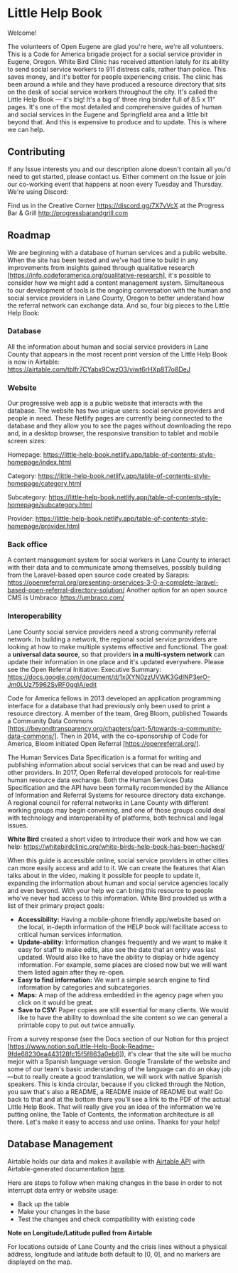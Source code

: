 # Little Help Book

Welcome! 

The volunteers of Open Eugene are glad you're here, we're all volunteers. This is a Code for America brigade project for a social service provider in Eugene, Oregon. White Bird Clinic has received attention lately for its ability to send social service workers to 911 distress calls, rather than police. This saves money, and it's better for people experiencing crisis. The clinic has been around a while and they have produced a resource directory that sits on the desk of social service workers throughout the city. It's called the Little Help Book — it's big! It's a big ol' three ring binder full of 8.5 x 11" pages. It's one of the most detailed and comprehensive guides of human and social services in the Eugene and Springfield area and a little bit beyond that. And this is expensive to produce and to update. This is where we can help. 

## Contributing

If any Issue interests you and our description alone doesn't contain all you'd need to get started, please contact us. Either comment on the Issue or join our co-working event that happens at noon every Tuesday and Thursday. We're using Discord:

Find us in the Creative Corner https://discord.gg/7X7vVcX
at the Progress Bar & Grill http://progressbarandgrill.com

## Roadmap

We are beginning with a database of human services and a public website. When the site has been tested and we've had time to build in any improvements from insights gained through qualitative research [https://info.codeforamerica.org/qualitative-research], it's possible to consider how we might add a content management system. Simultaneous to our development of tools is the ongoing conversation with the human and social service providers in Lane County, Oregon to better understand how the referral network can exchange data. And so, four big pieces to the Little Help Book:

### Database 

All the information about human and social service providers in Lane County that appears in the most recent print version of the Little Help Book is now in Airtable: https://airtable.com/tblfr7CYabx9CwzO3/viwt6rHXp8T7o8DeJ

### Website

Our progressive web app is a public website that interacts with the database. The website has two unique users: social service providers and people in need. These Netlify pages are currently being connected to the database and they allow you to see the pages without downloading the repo and, in a desktop browser, the responsive transition to tablet and mobile screen sizes:

Homepage: https://little-help-book.netlify.app/table-of-contents-style-homepage/index.html

Category: https://little-help-book.netlify.app/table-of-contents-style-homepage/category.html

Subcategory: https://little-help-book.netlify.app/table-of-contents-style-homepage/subcategory.html

Provider: https://little-help-book.netlify.app/table-of-contents-style-homepage/provider.html

### Back office

A content management system for social workers in Lane County to interact with their data and to communicate among themselves, possibly building from the Laravel-based open source code created by Sarapis: https://openreferral.org/presenting-orservices-3-0-a-complete-laravel-based-open-referral-directory-solution/ Another option for an open source CMS is Umbraco: https://umbraco.com/

### Interoperability 

Lane County social service providers need a strong community referral network. In building a network, the regional social service providers are looking at how to make multiple systems effective and functional. The goal: a **universal data source**, so that providers **in a multi-system network** can update their information in one place and it's updated everywhere. Please see the Open Referral Initiative: Executive Summary: https://docs.google.com/document/d/1xjXYN0zzUVWK3GdINP3erO-Jm0LUz75962SyRF0ggIA/edit

Code for America fellows in 2013 developed an application programming interface for a database that had previously only been used to print a resource directory. A member of the team, Greg Bloom, published Towards a Community Data Commons [https://beyondtransparency.org/chapters/part-5/towards-a-community-data-commons/]. Then in 2014, with the co-sponsorship of Code for America, Bloom initiated Open Referral [https://openreferral.org/]. 

The Human Services Data Specification is a format for writing and publishing information about social services that can be read and used by other providers. In 2017, Open Referral developed protocols for real-time human resource data exchange. Both the Human Services Data Specification and the API have been formally recommended by the Alliance of Information and Referral Systems for resource directory data exchange. A regional council for referral networks in Lane County with different working groups may begin convening, and one of those groups could deal with technology and interoperability of platforms, both technical and legal issues.

**White Bird** created a short video to introduce their work and how we can help: https://whitebirdclinic.org/white-birds-help-book-has-been-hacked/ 

When this guide is accessible online, social service providers in other cities can more easily access and add to it. We can create the features that Alan talks about in the video, making it possible for people to update it, expanding the information about human and social service agencies locally and even beyond. With your help we can bring this resource to people who've never had access to this information. White Bird provided us with a list of their primary project goals:

- **Accessibility:** Having a mobile-phone friendly app/website based on the local, in-depth information of the HELP book will facilitate access to critical human services information.
- **Update-ability:** Information changes frequently and we want to make it easy for staff to make edits, also see the date that an entry was last updated. Would also like to have the ability to display or hide agency information. For example, some places are closed now but we will want them listed again after they re-open.
- **Easy to find information:** We want a simple search engine to find information by categories and subcategories.
- **Maps:** A map of the address embedded in the agency page when you click on it would be great.
- **Save to CSV:** Paper copies are still essential for many clients. We would like to have the ability to download the site content so we can general a printable copy to put out twice annually.

From a survey response (see the Docs section of our Notion for this project [https://www.notion.so/Little-Help-Book-Readme-9fde68230ea443128fc15f5f863a0eb6]), it's clear that the site will be mucho mejor with a Spanish language version. Google Translate of the website and some of our team's basic understanding of the language can do an okay job—but to really create a good translation, we will work with native Spanish speakers. This is kinda circular, because if you clicked through the Notion, you saw that's also a README, a README inside of README but wait! Go back to that and at the bottom there you'll see a link to the PDF of the actual Little Help Book. That will really give you an idea of the information we're putting online, the Table of Contents, the information architecture is all there. Let's make it easy to access and use online. Thanks for your help! 

## Database Management

Airtable holds our data and makes it available with [Airtable API](https://littlehelpbook.com/swagger/index.html) with Airtable-generated documentation [here](https://airtable.com/appj3UWymNh6FgtGR/api/docs#curl/introduction). 

Here are steps to follow when making changes in the base in order to not interrupt data entry or website usage:

* Back up the table
* Make your changes in the base
* Test the changes and check compatibility with existing code

**Note on Longitude/Latitude pulled from Airtable**

For locations outside of Lane County and the crisis lines without a physical address, longitude and latitude both default to [0, 0], and no markers are displayed on the map.

